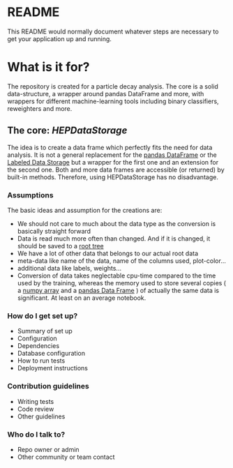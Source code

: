 # README #

This README would normally document whatever steps are necessary to get your application up and running.

# What is it for? #
 The repository is created for a particle decay analysis. The core is a solid data-structure, a wrapper around pandas DataFrame and more, with wrappers for different machine-learning tools including binary classifiers, reweighters and more.

## The core: _HEPDataStorage_ ##
 The idea is to create a data frame which perfectly fits the need for data analysis. It is not a general replacement for the [pandas DataFrame][pandas.DataFrame] or the [Labeled Data Storage][LabeledDataStorage] but a wrapper for the first one and an extension for the second one. Both and more data frames are accessible (or returned) by built-in methods. Therefore, using HEPDataStorage has no disadvantage.
### Assumptions ###
The basic ideas and assumption for the creations are:

* We should not care to much about the data type as the conversion is basically straight forward
* Data is read much more often than changed. And if it is changed, it should be saved to a [root tree](rootTree)
* We have a lot of other data that belongs to our actual root data
 * meta-data like name of the data, name of the columns used, plot-color...
 * additional data like labels, weights...
* Conversion of data takes neglectable cpu-time compared to the time used by the training, whereas the memory used to store several copies ( a [numpy array][numpy.array] and a [pandas Data Frame][pandas.DataFrame] ) of actually the same data is significant. At least on an average notebook.



### How do I get set up? ###

* Summary of set up
* Configuration
* Dependencies
* Database configuration
* How to run tests
* Deployment instructions

### Contribution guidelines ###

* Writing tests
* Code review
* Other guidelines

### Who do I talk to? ###

* Repo owner or admin
* Other community or team contact

[pandas.DataFrame]: http://pandas.pydata.org/pandas-docs/stable/generated/pandas.DataFrame.html
[LabeledDataStorage]: http://yandex.github.io/rep/data.html#module-rep.data.storage
[numpy.array]: http://docs.scipy.org/doc/numpy-1.10.1/user/basics.rec.html
[rootTree]: https://root.cern.ch/doc/v606/classTTree.html